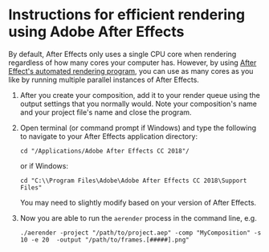 # Instructions for efficient rendering using Adobe After Effects

By default, After Effects only uses a single CPU core when rendering regardless of how many cores your computer has. However, by using [After Effect's automated rendering program](https://helpx.adobe.com/after-effects/using/automated-rendering-network-rendering.html), you can use as many cores as you like by running multiple parallel instances of After Effects.

1. After you create your composition, add it to your render queue using the output settings that you normally would. Note your composition's name and your project file's name and close the program.
2. Open terminal (or command prompt if Windows) and type the following to navigate to your After Effects application directory:

   ```
   cd "/Applications/Adobe After Effects CC 2018"/
   ```
   
   or if Windows:
   
   ```
   cd "C:\\Program Files\Adobe\Adobe After Effects CC 2018\Support Files"
   ```
   
   You may need to slightly modify based on your version of After Effects.
3. Now you are able to run the `aerender` process in the command line, e.g.

   ```
   ./aerender -project "/path/to/project.aep" -comp "MyComposition" -s 10 -e 20  -output "/path/to/frames.[#####].png"
   ```
